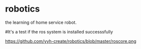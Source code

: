 # robotics
the learning of home service robot.

#It's a test if the ros system is installed successsfully 

https://github.com/yyh-create/robotics/blob/master/roscore.png


